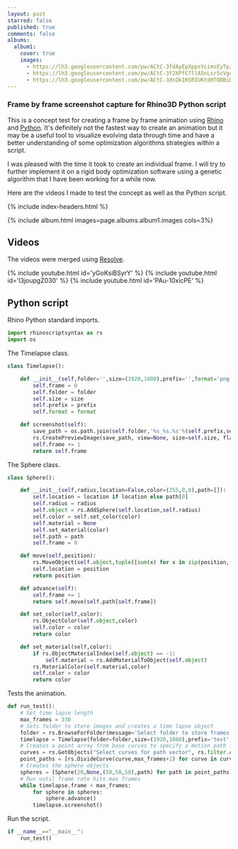 ```yaml
---
layout: post
starred: false
published: true
comments: false
albums:
  album1:
    cover: true
    images:
      - https://lh3.googleusercontent.com/pw/ACtC-3fdAyEpXppsYcimsEyTpJvDwSumGecpx2zGB-5YsaGw1cN1H_wWd6fA1TUWo7qJ1Ba88Bf4usiStuXu4KR-Y6BXTtCH0f232O6KAqezwajxlC95F0Ggy9Uplw8mLoEHx7NMFBGcD_FvrXJj1edLdUu8mg=w1782-h886-no?authuser=1
      - https://lh3.googleusercontent.com/pw/ACtC-3f2XPfC7llA5nLsr5cVgdBjLcc7rEjJJzC8SOe5kMPDkHQEL5DPEUSZTESZ0eyyC0crZMeD58oxfB6vA6iqu6LKedeCDDAn-9LTaUWOb2p1e7Bfcl6kKwCy98nu6xlMJ7GJwqyues7_zUkBX5JlDfIOjA=w1745-h930-no?authuser=1
      - https://lh3.googleusercontent.com/pw/ACtC-3dsOk1KSRIUKtdHTODBiDwtvM5Q8m4eyycFbtQNvQZk4ttouoo7hCIGXbUREINct2NVxTt203DK8waElULxygJ8hT5vym5Pxf7HHEEm9BDtpB391H6puM7rCRHF0EISQet0x3DoCi2TEza6ZpBIyn0uHA=w1869-h765-no?authuser=1
---
```


### Frame by frame screenshot capture for Rhino3D Python script
This is a concept test for creating a frame by frame animation using [Rhino](https://www.rhino3d.com/6) and [Python](https://www.python.org/). It's definitely not the fastest way to create an animation but it may be a useful tool to visualize evolving data through time and have a better understanding of some optimization algorithms strategies within a script.

I was pleased with the time it took to create an individual frame. I will try to further implement it on a rigid body optimization software using a genetic algorithm that I have been working for a while now.

Here are the videos I made to test the concept as well as the Python script.

{% include index-headers.html %}

{% include album.html images=page.albums.album1.images cols=3%}

## Videos
The videos were merged using [Resolve](https://www.blackmagicdesign.com/products/davinciresolve).

{% include youtube.html id='yGoKsiBSyrY' %}
{% include youtube.html id='l3joupgZ030' %}
{% include youtube.html id='PAu-10xicPE' %}   

## Python script
Rhino Python standard imports.
```python
import rhinoscriptsyntax as rs
import os
```

The Timelapse class.
```python
class Timelapse():

    def __init__(self,folder='',size=(1920,1080),prefix='',format='png'):
        self.frame = 0
        self.folder = folder
        self.size = size
        self.prefix = prefix
        self.format = format

    def screenshot(self):
        save_path = os.path.join(self.folder,'%s_%s.%s'%(self.prefix,self.frame,self.format))
        rs.CreatePreviewImage(save_path, view=None, size=self.size, flags=2, wireframe=False)
        self.frame += 1
        return self.frame
```

The Sphere class.
```python
class Sphere():

    def __init__(self,radius,location=False,color=(255,0,0),path=[]):
        self.location = location if location else path[0]
        self.radius = radius
        self.object = rs.AddSphere(self.location,self.radius)
        self.color = self.set_color(color)
        self.material = None
        self.set_material(color)
        self.path = path
        self.frame = 0

    def move(self,position):
        rs.MoveObject(self.object,tuple([sum(x) for x in zip(position,(-n for n in self.location))]))
        self.location = position
        return position

    def advance(self):
        self.frame += 1
        return self.move(self.path[self.frame])

    def set_color(self,color):
        rs.ObjectColor(self.object,color)
        self.color = color
        return color

    def set_material(self,color):
        if rs.ObjectMaterialIndex(self.object) == -1:
            self.material = rs.AddMaterialToObject(self.object)
        rs.MaterialColor(self.material,color)
        self.color = color
        return color
```

Tests the animation.
```python
def run_test():
    # Set time lapse length
    max_frames = 330
    # Sets folder to store images and creates a time lapse object
    folder = rs.BrowseForFolder(message='Select folder to store frames')
    timelapse = Timelapse(folder=folder,size=(1920,1080),prefix='test',format='png')
    # Creates a point array from base curves to specify a motion path for the spheres to follow
    curves = rs.GetObjects("Select curves for path vector", rs.filter.curve,True,True)
    point_paths = [rs.DivideCurve(curve,max_frames+1) for curve in curves]
    # Creates the sphere objects
    spheres = [Sphere(20,None,(50,50,50),path) for path in point_paths]
    # Run until frame rate hits max frames
    while timelapse.frame < max_frames:
        for sphere in spheres:
            sphere.advance()
        timelapse.screenshot()
```

Run the script.
```python
if __name__=="__main__":
    run_test()
```
